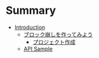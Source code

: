 # Summary

* [Introduction](./README.md)
    * [ブロック崩しを作ってみよう](./breakoutSample/index.md)
        * [プロジェクト作成](./breakoutSample/createProject.md)
    * [API Sample](./apiSample/index.md)

